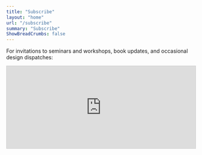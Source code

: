 ```yaml
---
title: "Subscribe"
layout: "home"
url: "/subscribe"
summary: "Subscribe"
ShowBreadCrumbs: false
---
```


For invitations to seminars and workshops, book updates, and occasional design dispatches:

<iframe
scrolling="no"
style="width:100%!important;height:220px;border:1px #ccc solid !important"
src="https://buttondown.email/essence-of-software?as_embed=true"
></iframe><br /><br />
